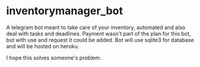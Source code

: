 # inventorymanager_bot

A telegram bot meant to take care of your inventory, automated and also deal with tasks and deadlines.
Payment wasn't part of the plan for this bot, but with use and request it could be added.
Bot will use sqlite3 for database and will be hosted on heroku.

I hope this solves someone's problem.

